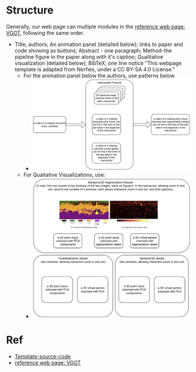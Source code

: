 # Structure
Generally, our web page can multiple modules in the [reference web page: VGGT](https://vgg-t.github.io/), following the same order. 
- Title; authors; An animation panel (detailed below); links to paper and code showing as buttons; Abstract - one paragraph; Method-the pipeline figure in the paper along with it's caption; Qualitative visualization (detailed below); BibTeX; one line notice "This webpage template is adapted from Nerfies, under a CC BY-SA 4.0 License."
    - For the animation panel below the authors, use patterns below
        - ![Animation Panel](figures/through-lidars-eye-animation-panel1.drawio.png)
    - For Quaitative Visualizations, use:
        - ![qualitative visuals](figures/through-lidars-eye-Qualitative%20Visualizations.drawio.png)

# Ref
- [Template-source-code](https://github.com/nerfies/nerfies.github.io)
- [reference web page: VGGT](https://vgg-t.github.io/)